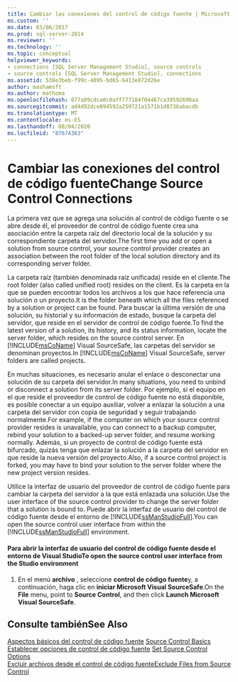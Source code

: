 ```yaml
---
title: Cambiar las conexiones del control de código fuente | Microsoft Docs
ms.custom: ''
ms.date: 03/06/2017
ms.prod: sql-server-2014
ms.reviewer: ''
ms.technology: ''
ms.topic: conceptual
helpviewer_keywords:
- connections [SQL Server Management Studio], source controls
- source controls [SQL Server Management Studio], connections
ms.assetid: 538e3beb-f99c-4095-bd65-6413e872d26e
author: mashamsft
ms.author: mathoma
ms.openlocfilehash: 077a09cdca0c0aff777184f04467ca39592690aa
ms.sourcegitcommit: ad4d92dce894592a259721a1571b1d8736abacdb
ms.translationtype: MT
ms.contentlocale: es-ES
ms.lasthandoff: 08/04/2020
ms.locfileid: "87674363"
---
```

# <a name="change-source-control-connections"></a><span data-ttu-id="35ed9-102">Cambiar las conexiones del control de código fuente</span><span class="sxs-lookup"><span data-stu-id="35ed9-102">Change Source Control Connections</span></span>
  <span data-ttu-id="35ed9-103">La primera vez que se agrega una solución al control de código fuente o se abre desde él, el proveedor de control de código fuente crea una asociación entre la carpeta raíz del directorio local de la solución y su correspondiente carpeta del servidor.</span><span class="sxs-lookup"><span data-stu-id="35ed9-103">The first time you add or open a solution from source control, your source control provider creates an association between the root folder of the local solution directory and its corresponding server folder.</span></span>  
  
 <span data-ttu-id="35ed9-104">La carpeta raíz (también denominada raíz unificada) reside en el cliente.</span><span class="sxs-lookup"><span data-stu-id="35ed9-104">The root folder (also called unified root) resides on the client.</span></span> <span data-ttu-id="35ed9-105">Es la carpeta en la que se pueden encontrar todos los archivos a los que hace referencia una solución o un proyecto.</span><span class="sxs-lookup"><span data-stu-id="35ed9-105">It is the folder beneath which all the files referenced by a solution or project can be found.</span></span> <span data-ttu-id="35ed9-106">Para buscar la última versión de una solución, su historial y su información de estado, busque la carpeta del servidor, que reside en el servidor de control de código fuente.</span><span class="sxs-lookup"><span data-stu-id="35ed9-106">To find the latest version of a solution, its history, and its status information, locate the server folder, which resides on the source control server.</span></span> <span data-ttu-id="35ed9-107">En [!INCLUDE[msCoName](../includes/msconame-md.md)] Visual SourceSafe, las carpetas del servidor se denominan proyectos.</span><span class="sxs-lookup"><span data-stu-id="35ed9-107">In [!INCLUDE[msCoName](../includes/msconame-md.md)] Visual SourceSafe, server folders are called projects.</span></span>  
  
 <span data-ttu-id="35ed9-108">En muchas situaciones, es necesario anular el enlace o desconectar una solución de su carpeta del servidor.</span><span class="sxs-lookup"><span data-stu-id="35ed9-108">In many situations, you need to unbind or disconnect a solution from its server folder.</span></span> <span data-ttu-id="35ed9-109">Por ejemplo, si el equipo en el que reside el proveedor de control de código fuente no está disponible, es posible conectar a un equipo auxiliar, volver a enlazar la solución a una carpeta del servidor con copia de seguridad y seguir trabajando normalmente.</span><span class="sxs-lookup"><span data-stu-id="35ed9-109">For example, if the computer on which your source control provider resides is unavailable, you can connect to a backup computer, rebind your solution to a backed-up server folder, and resume working normally.</span></span> <span data-ttu-id="35ed9-110">Además, si un proyecto de control de código fuente está bifurcado, quizás tenga que enlazar la solución a la carpeta del servidor en que reside la nueva versión del proyecto.</span><span class="sxs-lookup"><span data-stu-id="35ed9-110">Also, if a source control project is forked, you may have to bind your solution to the server folder where the new project version resides.</span></span>  
  
 <span data-ttu-id="35ed9-111">Utilice la interfaz de usuario del proveedor de control de código fuente para cambiar la carpeta del servidor a la que está enlazada una solución.</span><span class="sxs-lookup"><span data-stu-id="35ed9-111">Use the user interface of the source control provider to change the server folder that a solution is bound to.</span></span> <span data-ttu-id="35ed9-112">Puede abrir la interfaz de usuario del control de código fuente desde el entorno de [!INCLUDE[ssManStudioFull](../includes/ssmanstudiofull-md.md)].</span><span class="sxs-lookup"><span data-stu-id="35ed9-112">You can open the source control user interface from within the [!INCLUDE[ssManStudioFull](../includes/ssmanstudiofull-md.md)] environment.</span></span>  
  
#### <a name="to-open-the-source-control-user-interface-from-the-studio-environment"></a><span data-ttu-id="35ed9-113">Para abrir la interfaz de usuario del control de código fuente desde el entorno de Visual Studio</span><span class="sxs-lookup"><span data-stu-id="35ed9-113">To open the source control user interface from the Studio environment</span></span>  
  
1.  <span data-ttu-id="35ed9-114">En el menú **archivo** , seleccione **control de código fuente**y, a continuación, haga clic en **iniciar Microsoft Visual SourceSafe**.</span><span class="sxs-lookup"><span data-stu-id="35ed9-114">On the **File** menu, point to **Source Control**, and then click **Launch Microsoft Visual SourceSafe**.</span></span>  
  
## <a name="see-also"></a><span data-ttu-id="35ed9-115">Consulte también</span><span class="sxs-lookup"><span data-stu-id="35ed9-115">See Also</span></span>  
 <span data-ttu-id="35ed9-116">[Aspectos básicos del control de código fuente](../../2014/database-engine/source-control-basics.md) </span><span class="sxs-lookup"><span data-stu-id="35ed9-116">[Source Control Basics](../../2014/database-engine/source-control-basics.md) </span></span>  
 <span data-ttu-id="35ed9-117">[Establecer opciones de control de código fuente](../../2014/database-engine/set-source-control-options.md) </span><span class="sxs-lookup"><span data-stu-id="35ed9-117">[Set Source Control Options](../../2014/database-engine/set-source-control-options.md) </span></span>  
 [<span data-ttu-id="35ed9-118">Excluir archivos desde el control de código fuente</span><span class="sxs-lookup"><span data-stu-id="35ed9-118">Exclude Files from Source Control</span></span>](../../2014/database-engine/exclude-files-from-source-control.md)  
  
  
